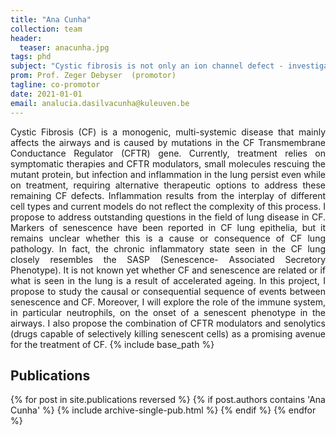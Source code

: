 ```yaml
---
title: "Ana Cunha"
collection: team
header:
  teaser: anacunha.jpg
tags: phd
subject: "Cystic fibrosis is not only an ion channel defect - investigation of the role of senescence in chronic inflammation as a novel therapeutic strategy"
prom: Prof. Zeger Debyser  (promotor)
tagline: co-promotor
date: 2021-01-01
email: analucia.dasilvacunha@kuleuven.be
---
```


<p align= "justify">
Cystic Fibrosis (CF) is a monogenic, multi-systemic disease that mainly affects the airways and is caused by mutations in the CF Transmembrane Conductance Regulator (CFTR) gene. Currently, treatment relies on symptomatic therapies and CFTR modulators, small molecules rescuing the mutant protein, but infection and inflammation in the lung persist even while on treatment, requiring alternative therapeutic options to address these remaining CF defects. Inflammation results from the interplay of different cell types and current models do not reflect the complexity of this process. I propose to address outstanding questions in the field of lung disease in CF. Markers of senescence have been reported in CF lung epithelia, but it remains unclear whether this is a cause or consequence of CF lung pathology. In fact, the chronic inflammatory state seen in the CF lung closely resembles the SASP (Senescence- Associated Secretory Phenotype). It is not known yet whether CF and senescence are related or if what is seen in the lung is a result of accelerated ageing. In this project, I propose to study the causal or consequential sequence of events between senescence and CF. Moreover, I will explore the role of the immune system, in particular neutrophils, on the onset of a senescent phenotype in the airways. I also propose the combination of CFTR modulators and senolytics (drugs capable of selectively killing senescent cells) as a promising avenue for the treatment of CF.
{% include base_path %}

<h2> Publications </h2>
{% for post in site.publications reversed %}
  {% if post.authors contains 'Ana Cunha' %}
    {% include archive-single-pub.html %}
  {% endif %}
{% endfor %}
